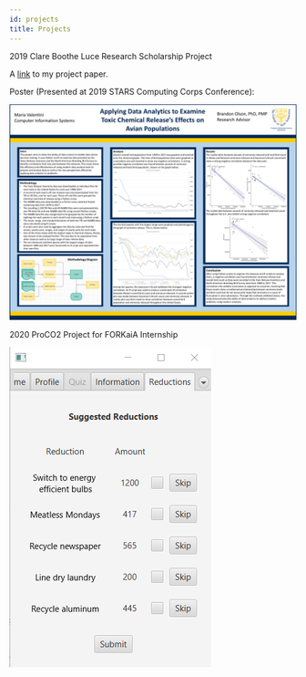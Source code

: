```yaml
---
id: projects
title: Projects
---
```


2019 Clare Boothe Luce Research Scholarship Project

A [link](https://drive.google.com/file/d/1Po2eSKMclfe4RKVSDbePbIKquasBlOKr/view?usp=sharing) to my project paper.

Poster (Presented at 2019 STARS Computing Corps Conference):

![Data Analytics Presentation](./assets/Poster.png)

2020 ProCO2 Project for FORKaiA Internship

![A screenshot from the application](./assets/reductionsScreenshot.png)
